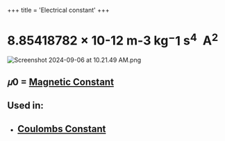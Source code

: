 +++
 title = 'Electrical constant'
+++
# 8.85418782 × 10-12 m-3 kg$^-1$ s$^4$  A$^2$

![Screenshot 2024-09-06 at 10.21.49 AM.png](./../screenshot-2024-09-06-at-10.21.49-am.png/)
## 𝜇0 = [Magnetic Constant](./../magnetic-constant/)
## Used in:
- ## [Coulombs Constant](./../coulombs-constant/)


